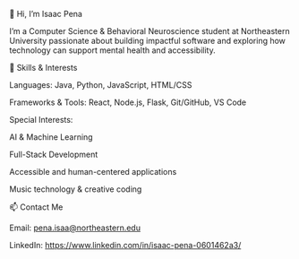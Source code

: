 👋 Hi, I’m Isaac Pena

I’m a Computer Science & Behavioral Neuroscience student at Northeastern University passionate about building impactful software and exploring how technology can support mental health and accessibility.

🚀 Skills & Interests

Languages: Java, Python, JavaScript, HTML/CSS

Frameworks & Tools: React, Node.js, Flask, Git/GitHub, VS Code

Special Interests:

AI & Machine Learning

Full-Stack Development

Accessible and human-centered applications

Music technology & creative coding


📫 Contact Me

Email: pena.isaa@northeastern.edu

LinkedIn: https://www.linkedin.com/in/isaac-pena-0601462a3/

